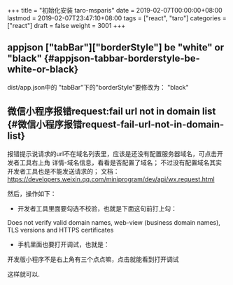 +++
title = "初始化安装 taro-msparis"
date = 2019-02-07T00:00:00+08:00
lastmod = 2019-02-07T23:47:10+08:00
tags = ["react", "taro"]
categories = ["react"]
draft = false
weight = 3001
+++

## appjson ["tabBar"]["borderStyle"] be "white" or "black" {#appjson-tabbar-borderstyle-be-white-or-black}

dist/app.json中的 "tabBar"下的"borderStyle"要修改为： "black"


## 微信小程序报错request:fail url not in domain list {#微信小程序报错request-fail-url-not-in-domain-list}

报错提示说请求的url不在域名列表里，应该是还没有配置服务器域名，可点击开发者工具右上角 详情-域名信息，看看是否配置了域名；
不过没有配置域名其实开发者工具也是不能发送请求的；
文档：<https://developers.weixin.qq.com/miniprogram/dev/api/wx.request.html>

然后，操作如下：

-   开发者工具里面要勾选不校验，也就是下面这句前打上勾：

Does not verify valid domain names, web-view (business domain names), TLS versions and HTTPS certificates

-   手机里面也要打开调试，也就是：

开发版小程序不是右上角有三个点点嘛，点击就能看到打开调试

这样就可以.
